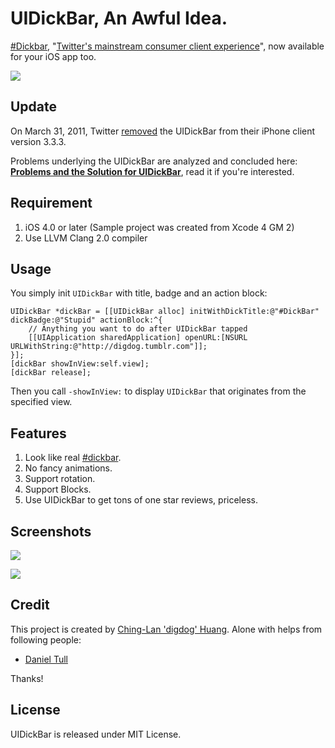 # UIDickBar, An Awful Idea. #

[#Dickbar][1], "[Twitter's mainstream consumer client experience][4]", now available for your iOS app too. 

![](https://github.com/digdog/UIDickBar/raw/master/Screenshots/Landscape.png)

## Update ##

On March 31, 2011, Twitter [removed][5] the UIDickBar from their iPhone client version 3.3.3.

Problems underlying the UIDickBar are analyzed and concluded here: [**Problems and the Solution for UIDickBar**](http://digdog.tumblr.com/post/3729884380/problems-and-the-solution-for-uidickbar), read it if you're interested.

## Requirement ##

1. iOS 4.0 or later (Sample project was created from Xcode 4 GM 2)
2. Use LLVM Clang 2.0 compiler

## Usage ##

You simply init <code>UIDickBar</code> with title, badge and an action block:

    UIDickBar *dickBar = [[UIDickBar alloc] initWithDickTitle:@"#DickBar" dickBadge:@"Stupid" actionBlock:^{
        // Anything you want to do after UIDickBar tapped
        [[UIApplication sharedApplication] openURL:[NSURL URLWithString:@"http://digdog.tumblr.com"]];
    }];
    [dickBar showInView:self.view];
    [dickBar release];
    
Then you call <code>-showInView:</code> to display <code>UIDickBar</code> that originates from the specified view.

## Features ##

1. Look like real [#dickbar][1].
2. No fancy animations.
3. Support rotation.
4. Support Blocks.
5. Use UIDickBar to get tons of one star reviews, priceless.

## Screenshots ##

![](https://github.com/digdog/UIDickBar/raw/master/Screenshots/Landscape.png)  

![](https://github.com/digdog/UIDickBar/raw/master/Screenshots/Portrait.png)

## Credit ##

This project is created by [Ching-Lan 'digdog' Huang][2]. Alone with helps from following people:  

* [Daniel Tull][3]

Thanks!

## License ##

UIDickBar is released under MIT License.
    
[1]: http://twitter.com/#search?q=%23dickbar
[2]: http://digdog.tumblr.com
[3]: http://danieltull.co.uk/
[4]: https://groups.google.com/forum/#!topic/twitter-api-announce/yCzVnHqHIWo/discussion
[5]: http://blog.twitter.com/2011/03/so-bar-walks-into-app.html